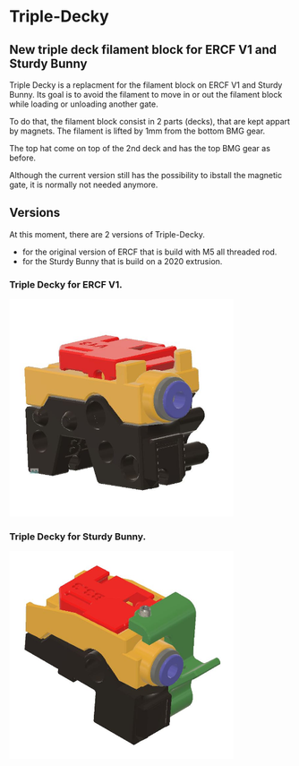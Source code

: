# Triple-Decky

## New triple deck filament block for ERCF V1 and Sturdy Bunny

Triple Decky is a replacment for the filament block on ERCF V1 and Sturdy Bunny. Its goal is to avoid the filament to move in or out the filament block while loading or unloading another gate.

To do that, the filament block consist in 2 parts (decks), that are kept appart by magnets. The filament is lifted by 1mm from the bottom BMG gear.

The top hat come on top of the 2nd deck and has the top BMG gear as before. 

Although the current version still has the possibility to ibstall the magnetic gate, it is normally not needed anymore.

## Versions

At this moment, there are 2 versions of Triple-Decky.

* for the original version of ERCF that is build with M5 all threaded rod.
* for the Sturdy Bunny that is build on a 2020 extrusion.

### Triple Decky for ERCF V1.
<img src="Images/TD%20for%20ERCF-V1.JPG" width="400" alt="Triple Decky for ERCF V1">

### Triple Decky for Sturdy Bunny.
<img src="Images/TD%20for%20Sturdy-Bunny.JPG" width="400" alt="Triple Decky for Sturdy Bunny">
